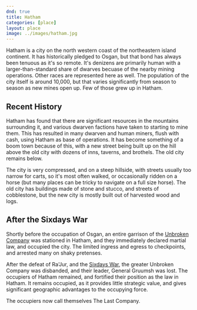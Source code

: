 ```yaml
---
dnd: true
title: Hatham
categories: [place]
layout: place
image: ../images/hatham.jpg
---
```

Hatham is a city on the north western coast of the northeastern island continent.  It has historically pledged to Osgan, but that bond has always been tenuous as it's so remote.  It's denizens are primarily human with a larger-than-standard share of dwarves becuase of the nearby mining operations.  Other races are represented here as well.  The population of the city itself is around 10,000, but that varies significantly from season to season as new mines open up.  Few of those grew up in Hatham.

## Recent History
Hatham has found that there are significant resources in the mountains surrounding it, and various dwarven factions have taken to starting to mine them.  This has resulted in many dwarven and human miners, flush with cash, using Hatham as base of operations.  It has become something of a boom town because of this, with a new street being built up on the hill above the old city with dozens of inns, taverns, and brothels.  The old city remains below.

The city is very compressed, and on a steep hillside, with streets usually too narrow for carts, so it's most often walked, or occasionally ridden on a horse (but many places can be tricky to navigate on a full size horse).  The old city has buildings made of stone and stucco, and streets of cobblestone, but the new city is mostly built out of harvested wood and logs.

## After the Sixdays War
Shortly before the occupation of Osgan, an entire garrison of the [Unbroken Company](../factions/unbroken-company) was stationed in Hatham, and they immediately declared martial law, and occupied the city.  The limited ingress and egress to checkpoints, and arrested many on shaky pretenses.

After the defeat of Ra'Jur, and the [Sixdays War](../history/sixdays-war), the greater Unbroken Company was disbanded, and their leader, General Gruumsh was lost.  The occupiers of Hatham remained, and fortified their position as the law in Hatham.  It remains occupied, as it provides little strategic value, and gives significant geographic advantages to the occupying force.

The occupiers now call themselves The Last Company.

